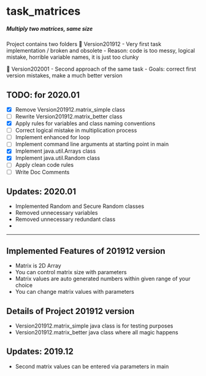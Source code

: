 # task_matrices

##### Multiply two matrices, same size

Project contains two folders
:file_folder: Version201912
    - Very first task implementation / broken and obsolete 
    - Reason: code is too messy, logical mistake, horrible variable names, it is just too clunky
    
:file_folder: Version202001
    - Second approach of the same task
    - Goals: correct first version mistakes, make a much better version

TODO: for 2020.01
-
- [x] Remove Version201912.matrix_simple class
- [ ] Rewrite Version201912.matrix_better class
- [x] Apply rules for variables and class naming conventions
- [ ] Correct logical mistake in multiplication process
- [ ] Implement enhanced for loop
- [ ] Implement command line arguments at starting point in main
- [x] Implement java.util.Arrays class
- [x] Implement java.util.Random class
- [ ] Apply clean code rules
- [ ] Write Doc Comments

 Updates: 2020.01
-
- Implemented Random and Secure Random classes
- Removed unnecessary variables
- Removed unnecessary redundant class
- 


---
**Implemented Features of 201912 version**
-
- Matrix is 2D Array
- You can control matrix size with parameters
- Matrix values are auto generated numbers within given range of your choice
- You can change matrix values with parameters

**Details of Project 201912 version**
-
- Version201912.matrix_simple java class is for testing purposes
- Version201912.matrix_better java class where all magic happens

 Updates: 2019.12
-
- Second matrix values can be entered via parameters in main





